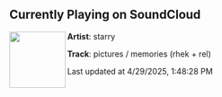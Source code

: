 ## Currently Playing on SoundCloud

[<img align="left" width="100" src="https://i1.sndcdn.com/artworks-7IDjxd48h2pmIZC2-FW3t1g-t500x500.png">](https://soundcloud.com/starrynn/memories)

**Artist**: starry 

**Track**: pictures / memories (rhek + rel)

Last updated at 4/29/2025, 1:48:28 PM
